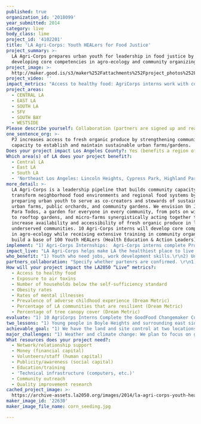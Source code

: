 ```yaml
---
published: true
organization_id: '2018099'
year_submitted: 2014
category: live
body_class: lime
project_id: '4102201'
title: 'LA Agri-Corps: Youth HEALers for Food Justice'
project_summary: >-
  LA Agri-Corps prepares urban youth for leadership in food justice by
  developing core competencies in agro-ecology and community organizing.
project_image: >-
  http://maker.good.is/s3/maker%252Fattachments%252Fproject_photos%252Fimages%252F22630%252Fdisplay%252Fcorn_seeding.jpg=c570x385
project_video: ''
impact_metrics: "Access to healthy food: AgriCorps interns work with community organizations, schools, and local residents to increase capacity to maintain productive food growing gardens year round. Interns engage with Proyecto Jardin to reactivate and expand the organization's Community Supported Agriculture program, a food distribution strategy that also operates as a social enterprise venture to support the gardens sustainability goals while increasing access to fresh produce. \r\n\r\nTree Canopy & Air Quality: We will add 22 new fruit trees to at The Wellness Center.\r\n\r\nHealth outcomes are improved when people engage in gardening to grow food because they increase consumption of fresh fruits and vegetables, thereby deducting obesity and related chronic disease such as heart disease, cancer, diabetes, and asthma. Additionally, gardening improves well being by reducing stress, anxiety, and depression. \r\n\r\nThe number of households living below the self-sufficiency standard will be reduced because youth will receive financial compensation for their work as interns. Stipends they receive contribute to the family's household income.\r\n\r\nCommunities are ultimately more resilient when economic development opportunities are linked to health and social benefit programs, such as urban agriculture."
project_areas:
  - CENTRAL LA
  - EAST LA
  - SOUTH LA
  - SFV
  - SOUTH BAY
  - WESTSIDE
Please describe yourself: Collaboration (partners are signed up and ready to hit the ground running!)
one_sentence_org: >-
  PJ increases access to fresh organic produce by strengthening community
  capacity to establish and maintain sustainable urban farms/gardens.
Does your project impact Los Angeles County?: Yes (benefits a region of LA County)
Which area(s) of LA does your project benefit?:
  - Central LA
  - East LA
  - South LA
  - 'Northeast Los Angeles: Lincoln Heights, Cypress Park, Highland Park.'
more_detail: >-
  LA Agri-Corps is a leadership pipeline that builds community capacity to
  transform neighborhood food environments and regional food systems by
  preparing urban youth to serve as co-creators and stewards of sustainable
  urban farms, public orchards, and community gardens. We envision Un Jardin
  Para Todos, a garden for everyone in every community, from pots on windowsills
  to rooftop gardens, and micro-farms synergistically acting together to
  increase availability and accessibility of fresh organic produce in low-income
  underserved communities. 10 Agri-Corps interns will develop core competencies
  in agro-ecology while receiving extensive training in community organizing to
  build a base of 100 Youth HEALers (Health Education & Action Leaders).
implement: "1) Agri-Corps Internships:  Agri-Corps interns complete Proyecto Jardin's urban farm apprentice program, an 8-month project-based learning experience presented in two phases corresponding to cool and warm crop-growing seasons. Phase 1 begins in Fall 2014, with an emphasis on cool season crops and their nutritional and healing benefits. We will use our signature GoodFood Changemaker curriculum, and adaptation of curriculum developed by UC Santa Cruz Center for Agroecology & Sustainable Food Systems, supplemented by consultation with local immigrant farmers who posses deep wisdom and extensive experience in traditional sustainable agriculture. PJ's GoodFood Changemaker curriculum consists of three learning modules: (1) Agro-ecology, (2) Food Systems Literacy, and (3) Community organizing, followed by a 40 hour practicum in community organizing. Together, these learning units synergistically  guide participants to attain core competencies in organic food production, understanding root causes of food system issues, and organizing effectively for policy/systems change. Upon completion of Phase 1, Agri-Corp Interns will continue to Phase 2 in Spring 2015, to apply learned farming skills while expanding knowledge about growing warm season crops and their nutritional/health benefits.   \r\n2) Community Organizing for Outreach & Base-building: In spring 2015, AgriCorps interns will begin recruiting new garden volunteers and presenting workshops, cooking demos, and garden tours at The Wellness Center. Each AgriCorps member will be responsible for building a base of 10 supporters/volunteers who understand community food justice issues in context of larger food system challenges. This cadre of food system leaders, will be recognized as Youth Health Education & Action Leaders (HEALers), and will strengthen organizational capacity to reach and retain youth participants in garden activities and enhance community efforts to transform Boyle Heights’ food environment through policy and systems change.\r\n3) Community Organizing for Education/Awareness: Our 10 AgriCorps Interns and 100 Youth HEALers will be based at the newly designed Community Wellness Center located at the Historic LA County Hospital, splitting their time between our on-site demonstration urban farm and Proyecto Jardin's original training garden at White Memorial Medical Center. They will be trained to use our G.L.A.M. community engagement tools: Greet, Listen, Assess, Motivate, to inspire & mobilize support. "
impact_live: "LA Agri-Corps helps make LA the healthiest place to live today because it:\r\n1) Strengthens community capacity to create neighborhood food environments that are culturally revenant, healthy, and linked to improving community economic development and the built environments.\r\n2) We plan to promote sustainable agriculture by encourage cultivation of edible crops that are drought tolerant and/or native to dry, desert climates, such as teary beans, watermelon, peppers, okra, eggplant.\r\n"
who_benefit: "1) Youth who need jobs, work development skills.\r\n2) Underserved low-income communities that lack access to fresh, organic, quality produce and experience the economic, health, and social impacts of grocery store red lining. \r\n"
partners_collaboration: "Specify whether partenrs are confirmed. \r\n1)\tCity of Los Angeles Summer Youth Employment\r\n2)\tBoyle Heights Technology Academy, \r\n3)\tIkar Synagogue, Green Action \r\n4)\tJewish Federation of Los Angeles\r\n5)\tLAC+ USC Foundation\r\n6)\tThe Wellness Center at LAC + USC\r\n7)\tWhite Memorial Medical Center\r\n8)\tAmigos de Los Rios\r\n9)\tUCLA School of Public Health\r\n"
How will your project impact the LA2050 “Live” metrics?:
  - Access to healthy food
  - Exposure to air toxins
  - Number of households below the self-sufficiency standard
  - Obesity rates
  - Rates of mental illnesses
  - Prevalence of adverse childhood experience (Dream Metric)
  - Percentage of LA communities that are resilient (Dream Metric)
  - Percentage of tree canopy cover (Dream Metric)
evaluate: "1) 10 AgriCorps Interns Complete the GoodFood Changemaker Curriculum\r\n2) Proyecto Jardin's base of support is expanded to include 100 new Youth HEALers.\r\n3)  10 Presentations are delivered at  The Wellness Center by PJ AgriCorps members, selected from a  menu of organic gardening, healthy food preparation, composting, water-wise gardening, and soil building. "
two_lessons: "1) Young people in Boyle Heights and surrounding east side communities need job opportunities linked to real career prospects.\r\n2) Food access and health disparities require place-based solutions that engage the people most deeply affected by these issues to be meaningfully engaged as leaders. "
achievable_goal: "1) We have the land and site control at two locations that will be used for training. \r\n2) We have already trained a pool of over 30 Youth HEALers who will be our primary target population for AgriCorps internships.\r\n3) We have developed an effective curriculum and pilot tested over 75% of the lessons.\r\n4) We have secured 9 partners who are ready to hit the ground running."
major_challenges: "1) Weather and climate change: We plan to focus on growing drought tolerant foods. We installed a water harvesting system at one of our sites.\r\n2) Additional resources to continue beyond the first year: We have identified corporate sponsors who are on board to donate and assist with identifying other resources. "
What resources does your project need?:
  - Network/relationship support
  - Money (financial capital)
  - Volunteers/staff (human capital)
  - Publicity/awareness (social capital)
  - Education/training
  - 'Technical infrastructure (computers, etc.)'
  - Community outreach
  - Quality improvement research
cached_project_image: >-
  https://archive-assets.la2050.org/images/2014/la-agri-corps-youth-healers-for-food-justice/maker.good.is/s3/maker%252Fattachments%252Fproject_photos%252Fimages%252F22630%252Fdisplay%252Fcorn_seeding.jpg=c570x385.jpg
maker_image_id: '22630'
maker_image_file_name: corn_seeding.jpg

---
```

